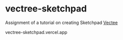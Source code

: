 # vectree-sketchpad

Assignment of a tutorial on creating Sketchpad  [Vectee](https://vectree.ru/)

vectree-sketchpad.vercel.app
